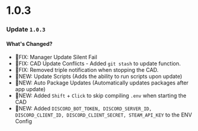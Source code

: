 # 1.0.3

### Update `1.0.3`

#### What's Changed?

* 🔨FIX: Manager Update Silent Fail
* 🔨FIX: CAD Update Conflicts - Added `git stash` to update function.
* 🔨FIX: Removed triple notification when stopping the CAD.
* 🎉NEW: Update Scripts (Adds the ability to run scripts upon update)
* 🎉NEW: Auto Package Updates (Automatically updates packages after app update)
* 🎉NEW: Added `Shift` + `Click` to skip compiling `.env` when starting the CAD
* 🎉NEW: Added `DISCORD_BOT_TOKEN, DISCORD_SERVER_ID, DISCORD_CLIENT_ID, DISCORD_CLIENT_SECRET, STEAM_API_KEY` to the ENV Config
